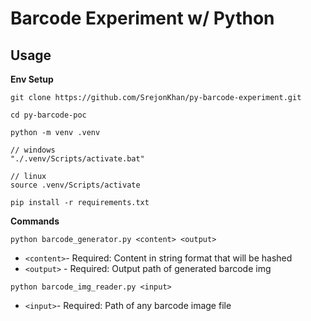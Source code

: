 # Barcode Experiment w/ Python

## Usage

**Env Setup**

```console
git clone https://github.com/SrejonKhan/py-barcode-experiment.git

cd py-barcode-poc

python -m venv .venv

// windows
"./.venv/Scripts/activate.bat"

// linux
source .venv/Scripts/activate

pip install -r requirements.txt
```

**Commands**

```console
python barcode_generator.py <content> <output>
```

- `<content>`- Required: Content in string format that will be hashed
- `<output>` - Required: Output path of generated barcode img

```console
python barcode_img_reader.py <input>
```

- `<input>`- Required: Path of any barcode image file

